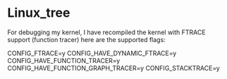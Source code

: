 Linux_tree
==========

For debugging my kernel, I have recompiled the kernel with FTRACE support (function tracer)
here are the supported flags:

CONFIG_FTRACE=y
CONFIG_HAVE_DYNAMIC_FTRACE=y
CONFIG_HAVE_FUNCTION_TRACER=y
CONFIG_HAVE_FUNCTION_GRAPH_TRACER=y
CONFIG_STACKTRACE=y
